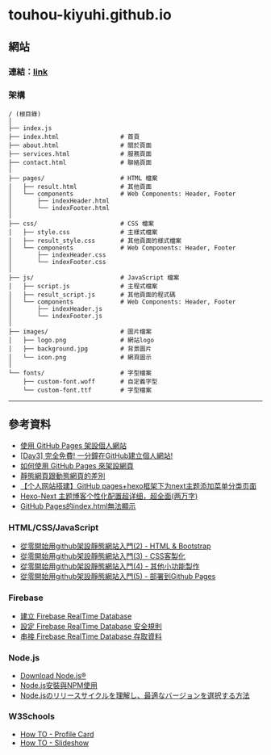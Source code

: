 # touhou-kiyuhi.github.io
## 網站
### 連結：[link](https://touhou-kiyuhi.github.io/)
### 架構
```
/ (根目錄)
│
├── index.js
├── index.html                 # 首頁
├── about.html                 # 關於頁面
├── services.html              # 服務頁面
├── contact.html               # 聯絡頁面
│
├── pages/                     # HTML 檔案
│   ├── result.html            # 其他頁面
│   └── components             # Web Components: Header, Footer
│       ├── indexHeader.html    
│       └── indexFooter.html  
│
├── css/                       # CSS 檔案
│   ├── style.css              # 主樣式檔案
│   ├── result_style.css       # 其他頁面的樣式檔案
│   └── components             # Web Components: Header, Footer
│       ├── indexHeader.css    
│       └── indexFooter.css    
│
├── js/                        # JavaScript 檔案
│   ├── script.js              # 主程式檔案
│   ├── result_script.js       # 其他頁面的程式碼
│   └── components             # Web Components: Header, Footer
│       ├── indexHeader.js    
│       └── indexFooter.js    
│
├── images/                    # 圖片檔案
│   ├── logo.png               # 網站logo
│   ├── background.jpg         # 背景圖片
│   └── icon.png               # 網頁圖示
│
└── fonts/                     # 字型檔案
    ├── custom-font.woff       # 自定義字型
    └── custom-font.ttf        # 字型檔案
```
---
## 參考資料
* [使用 GitHub Pages 架設個人網站](https://hackmd.io/@flagmaker/BkvQphP65)
* [[Day3] 完全免費! 一分鐘在GitHub建立個人網站!](https://ithelp.ithome.com.tw/articles/10259505)
* [如何使用 GitHub Pages 來架設網頁](https://lawrencechuang760223.medium.com/%E5%A6%82%E4%BD%95%E4%BD%BF%E7%94%A8-github-pages-%E4%BE%86%E6%9E%B6%E8%A8%AD%E7%B6%B2%E9%A0%81-662a089f4e4)
* [靜態網頁跟動態網頁的差別](https://eugene87222.github.io/2017/10/07/20171007-build-own-website/)
* [【个人网站搭建】GitHub pages+hexo框架下为next主题添加菜单分类页面](https://blog.csdn.net/wangqingchuan92/article/details/111933517)
* [Hexo-Next 主题博客个性化配置超详细，超全面(两万字)](https://blog.csdn.net/as480133937/article/details/100138838)
* [GitHub Pages的index.html無法顯示](https://siongui.github.io/zh/2017/03/13/github-pages-index-html-not-working/)
### HTML/CSS/JavaScript
* [從零開始用github架設靜態網站入門(2) - HTML & Bootstrap](https://ithelp.ithome.com.tw/articles/10257535)
* [從零開始用github架設靜態網站入門(3) - CSS客製化](https://ithelp.ithome.com.tw/articles/10257578)
* [從零開始用github架設靜態網站入門(4) - 其他小功能製作](https://ithelp.ithome.com.tw/articles/10257581)
* [從零開始用github架設靜態網站入門(5) - 部署到Github Pages](https://ithelp.ithome.com.tw/articles/10257673)
### Firebase
* [建立 Firebase RealTime Database](https://steam.oxxostudio.tw/category/python/example/firebase-1.html)
* [設定 Firebase RealTime Database 安全規則](https://steam.oxxostudio.tw/category/python/example/firebase-2.html)
* [串接 Firebase RealTime Database 存取資料](https://steam.oxxostudio.tw/category/python/example/firebase-3.html)
### Node.js
* [Download Node.js®](https://nodejs.org/en/download/)
* [Node.js安裝與NPM使用](https://easonwang.gitbook.io/class)
* [Node.jsのリリースサイクルを理解し、最適なバージョンを選択する方法](https://dev.classmethod.jp/articles/nodejs-release-choice/)
### W3Schools
* [How TO - Profile Card](https://www.w3schools.com/howto/howto_css_profile_card.asp)
* [How TO - Slideshow](https://www.w3schools.com/howto/howto_js_slideshow.asp)